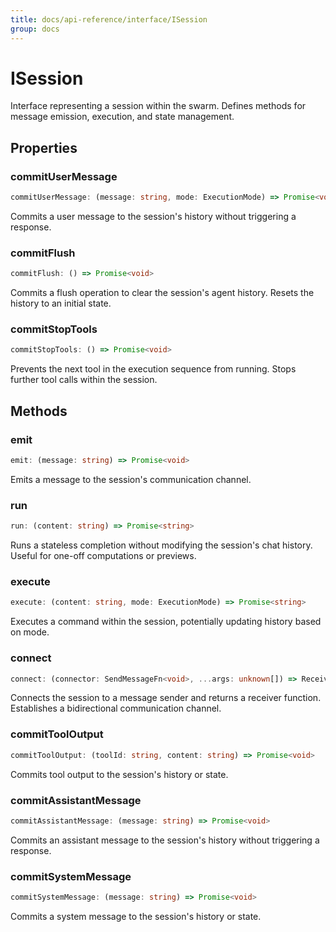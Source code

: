 ```yaml
---
title: docs/api-reference/interface/ISession
group: docs
---
```


# ISession

Interface representing a session within the swarm.
Defines methods for message emission, execution, and state management.

## Properties

### commitUserMessage

```ts
commitUserMessage: (message: string, mode: ExecutionMode) => Promise<void>
```

Commits a user message to the session's history without triggering a response.

### commitFlush

```ts
commitFlush: () => Promise<void>
```

Commits a flush operation to clear the session's agent history.
Resets the history to an initial state.

### commitStopTools

```ts
commitStopTools: () => Promise<void>
```

Prevents the next tool in the execution sequence from running.
Stops further tool calls within the session.

## Methods

### emit

```ts
emit: (message: string) => Promise<void>
```

Emits a message to the session's communication channel.

### run

```ts
run: (content: string) => Promise<string>
```

Runs a stateless completion without modifying the session's chat history.
Useful for one-off computations or previews.

### execute

```ts
execute: (content: string, mode: ExecutionMode) => Promise<string>
```

Executes a command within the session, potentially updating history based on mode.

### connect

```ts
connect: (connector: SendMessageFn<void>, ...args: unknown[]) => ReceiveMessageFn<string>
```

Connects the session to a message sender and returns a receiver function.
Establishes a bidirectional communication channel.

### commitToolOutput

```ts
commitToolOutput: (toolId: string, content: string) => Promise<void>
```

Commits tool output to the session's history or state.

### commitAssistantMessage

```ts
commitAssistantMessage: (message: string) => Promise<void>
```

Commits an assistant message to the session's history without triggering a response.

### commitSystemMessage

```ts
commitSystemMessage: (message: string) => Promise<void>
```

Commits a system message to the session's history or state.
